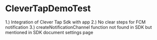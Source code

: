 # CleverTapDemoTest
1.) Integration of Clever Tap Sdk with app
2.) No clear steps for FCM notification 
3.) createNotificationChannel function not found in SDK but mentioned in SDK document settings page
